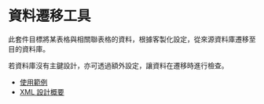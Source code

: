資料遷移工具
=============

此套件目標將某表格與相關聯表格的資料，根據客製化設定，從來源資料庫遷移至目的資料庫。

若資料庫沒有主鍵設計，亦可透過額外設定，讓資料在遷移時進行檢查。

- [使用範例](tutorial_tw.md)
- [XML 設計概要](xmldesign_tw.md)
